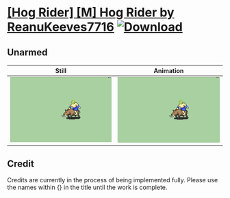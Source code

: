 # [\[Hog Rider\] \[M\] Hog Rider by ReanuKeeves7716](./) [![Download](https://img.shields.io/badge/Download--red?style=social&logo=github)](https://minhaskamal.github.io/DownGit/#/home?url=https://github.com/Klokinator/FE-Repo/tree/main/Battle%20Animations%2FMounted%20-%20Dismounted%2C%20Monsters%2C%20Misc%2F%5BHog%20Rider%5D%20%5BM%5D%20Hog%20Rider%20by%20ReanuKeeves7716%2F8.%20Unarmed)

## Unarmed

| Still | Animation |
| :---: | :-------: |
| ![Unarmed still](./Unarmed_000.png) | ![Unarmed](./Unarmed.gif) |

## Credit

Credits are currently in the process of being implemented fully. Please use the names within {} in the title until the work is complete.
